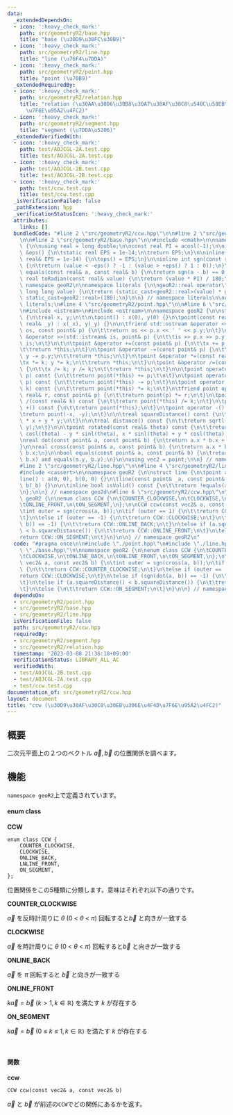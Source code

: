 ```yaml
---
data:
  _extendedDependsOn:
  - icon: ':heavy_check_mark:'
    path: src/geometryR2/base.hpp
    title: "base (\u30D9\u30FC\u30B9)"
  - icon: ':heavy_check_mark:'
    path: src/geometryR2/line.hpp
    title: "line (\u76F4\u7DDA)"
  - icon: ':heavy_check_mark:'
    path: src/geometryR2/point.hpp
    title: "point (\u70B9)"
  _extendedRequiredBy:
  - icon: ':heavy_check_mark:'
    path: src/geometryR2/relation.hpp
    title: "relation (\u30AA\u30D6\u30B8\u30A7\u30AF\u30C8\u540C\u58EB\u306E\u4F4D\
      \u7F6E\u95A2\u4FC2)"
  - icon: ':heavy_check_mark:'
    path: src/geometryR2/segment.hpp
    title: "segment (\u7DDA\u5206)"
  _extendedVerifiedWith:
  - icon: ':heavy_check_mark:'
    path: test/AOJCGL-2A.test.cpp
    title: test/AOJCGL-2A.test.cpp
  - icon: ':heavy_check_mark:'
    path: test/AOJCGL-2B.test.cpp
    title: test/AOJCGL-2B.test.cpp
  - icon: ':heavy_check_mark:'
    path: test/ccw.test.cpp
    title: test/ccw.test.cpp
  _isVerificationFailed: false
  _pathExtension: hpp
  _verificationStatusIcon: ':heavy_check_mark:'
  attributes:
    links: []
  bundledCode: "#line 2 \"src/geometryR2/ccw.hpp\"\n\n#line 2 \"src/geometryR2/point.hpp\"\
    \n\n#line 2 \"src/geometryR2/base.hpp\"\n\n#include <cmath>\n\nnamespace geoR2\
    \ {\n\nusing real = long double;\n\nconst real PI = acosl(-1);\n\ninline real\
    \ &eps() {\n\tstatic real EPS = 1e-14;\n\treturn EPS;\n}\n\ninline void setEps(const\
    \ real& EPS = 1e-14) {\n\teps() = EPS;\n}\n\ninline int sgn(const real& value)\
    \ {\n\treturn (value < -eps() ? -1 : (value > +eps() ? 1 : 0));\n}\n\ninline bool\
    \ equals(const real& a, const real& b) {\n\treturn sgn(a - b) == 0;\n}\n\ninline\
    \ real toRadian(const real& value) {\n\treturn (value * PI) / 180;\n}\n\n} //\
    \ namespace geoR2\n\nnamespace literals {\n\ngeoR2::real operator\"\" _rad(unsigned\
    \ long long value) {\n\treturn (static_cast<geoR2::real>(value) * geoR2::PI) /\
    \ static_cast<geoR2::real>(180);\n}\n\n} // namespace literals\n\nusing namespace\
    \ literals;\n#line 4 \"src/geometryR2/point.hpp\"\n\n#line 6 \"src/geometryR2/point.hpp\"\
    \n#include <istream>\n#include <ostream>\n\nnamespace geoR2 {\n\nstruct point\
    \ {\n\treal x, y;\n\t\n\tpoint() : x(0), y(0) {}\n\tpoint(const real& _x, const\
    \ real& _y) : x(_x), y(_y) {}\n\n\tfriend std::ostream &operator <<(std::ostream&\
    \ os, const point& p) {\n\t\treturn os << p.x << ' ' << p.y;\n\t}\n\tfriend std::istream\
    \ &operator >>(std::istream& is, point& p) {\n\t\tis >> p.x >> p.y;\n\t\treturn\
    \ is;\n\t}\n\t\n\tpoint &operator +=(const point& p) {\n\t\tx += p.x; y += p.y;\n\
    \t\treturn *this;\n\t}\n\tpoint &operator -=(const point& p) {\n\t\tx -= p.x;\
    \ y -= p.y;\n\t\treturn *this;\n\t}\n\tpoint &operator *=(const real& k) {\n\t\
    \tx *= k; y *= k;\n\t\treturn *this;\n\t}\n\tpoint &operator /=(const real& k)\
    \ {\n\t\tx /= k; y /= k;\n\t\treturn *this;\n\t}\n\n\tpoint operator +(const point&\
    \ p) const {\n\t\treturn point(*this) += p;\t\n\t}\n\tpoint operator -(const point&\
    \ p) const {\n\t\treturn point(*this) -= p;\n\t}\n\tpoint operator *(const real&\
    \ k) const {\n\t\treturn point(*this) *= k;\n\t}\n\tfriend point operator *(const\
    \ real& r, const point& p) {\n\t\treturn point(p) *= r;\n\t}\n\tpoint operator\
    \ /(const real& k) const {\n\t\treturn point(*this) /= k;\n\t}\n\tpoint operator\
    \ +() const {\n\t\treturn point(*this);\n\t}\n\tpoint operator -() const {\n\t\
    \treturn point(-x, -y);\n\t}\n\n\treal squareDistance() const {\n\t\treturn x\
    \ * x + y * y;\n\t}\n\n\treal distance() const {\n\t\treturn sqrtl(x * x + y +\
    \ y);\n\t}\n\n\tpoint rotated(const real& theta) const {\n\t\treturn point(x *\
    \ cosl(theta) - y * sinl(theta), x * sinl(theta) + y * cosl(theta));\n\t}\n};\n\
    \nreal dot(const point& a, const point& b) {\n\treturn a.x * b.x + a.y * b.y;\n\
    }\n\nreal cross(const point& a, const point& b) {\n\treturn a.x * b.y - a.y *\
    \ b.x;\n}\n\nbool equals(const point& a, const point& b) {\n\treturn equals(a.x,\
    \ b.x) and equals(a.y, b.y);\n}\n\nusing vec2 = point;\n\n} // namespace geoR2\n\
    #line 2 \"src/geometryR2/line.hpp\"\n\n#line 4 \"src/geometryR2/line.hpp\"\n\n\
    #include <cassert>\n\nnamespace geoR2 {\n\nstruct line {\n\tpoint a, b;\n\n\t\
    line() : a(0, 0), b(0, 0) {}\n\tline(const point& _a, const point& _b) : a(_a),\
    \ b(_b) {}\n\n\tinline bool isValid() const {\n\t\treturn !equals(a, b);\n\t}\n\
    \n};\n\n} // namespace geo2d\n#line 6 \"src/geometryR2/ccw.hpp\"\n\nnamespace\
    \ geoR2 {\n\nenum class CCW {\n\tCOUNTER_CLOCKWISE,\n\tCLOCKWISE,\n\tONLINE_BACK,\n\
    \tONLINE_FRONT,\n\tON_SEGMENT,\n};\n\nCCW ccw(const vec2& a, const vec2& b) {\n\
    \tint outer = sgn(cross(a, b));\n\tif (outer == 1) {\n\t\treturn CCW::COUNTER_CLOCKWISE;\n\
    \t}\n\telse if (outer == -1) {\n\t\treturn CCW::CLOCKWISE;\n\t}\n\telse if (sgn(dot(a,\
    \ b)) == -1) {\n\t\treturn CCW::ONLINE_BACK;\n\t}\n\telse if (a.squareDistance()\
    \ < b.squareDistance()) {\n\t\treturn CCW::ONLINE_FRONT;\n\t}\n\telse {\n\t\t\
    return CCW::ON_SEGMENT;\n\t}\n}\n\n} // namespace geoR2\n"
  code: "#pragma once\n\n#include \"./point.hpp\"\n#include \"./line.hpp\"\n#include\
    \ \"./base.hpp\"\n\nnamespace geoR2 {\n\nenum class CCW {\n\tCOUNTER_CLOCKWISE,\n\
    \tCLOCKWISE,\n\tONLINE_BACK,\n\tONLINE_FRONT,\n\tON_SEGMENT,\n};\n\nCCW ccw(const\
    \ vec2& a, const vec2& b) {\n\tint outer = sgn(cross(a, b));\n\tif (outer == 1)\
    \ {\n\t\treturn CCW::COUNTER_CLOCKWISE;\n\t}\n\telse if (outer == -1) {\n\t\t\
    return CCW::CLOCKWISE;\n\t}\n\telse if (sgn(dot(a, b)) == -1) {\n\t\treturn CCW::ONLINE_BACK;\n\
    \t}\n\telse if (a.squareDistance() < b.squareDistance()) {\n\t\treturn CCW::ONLINE_FRONT;\n\
    \t}\n\telse {\n\t\treturn CCW::ON_SEGMENT;\n\t}\n}\n\n} // namespace geoR2\n"
  dependsOn:
  - src/geometryR2/point.hpp
  - src/geometryR2/base.hpp
  - src/geometryR2/line.hpp
  isVerificationFile: false
  path: src/geometryR2/ccw.hpp
  requiredBy:
  - src/geometryR2/segment.hpp
  - src/geometryR2/relation.hpp
  timestamp: '2023-03-08 21:36:18+09:00'
  verificationStatus: LIBRARY_ALL_AC
  verifiedWith:
  - test/AOJCGL-2B.test.cpp
  - test/AOJCGL-2A.test.cpp
  - test/ccw.test.cpp
documentation_of: src/geometryR2/ccw.hpp
layout: document
title: "ccw (\u30D9\u30AF\u30C8\u30EB\u306E\u4F4D\u7F6E\u95A2\u4FC2)"
---
```


## 概要

二次元平面上の２つのベクトル $\vec{a}, \vec{b}$ の位置関係を調べます。

## 機能

`namespace geoR2`上で定義されています。

#### enum class

**CCW**
```
enum class CCW {
	COUNTER_CLOCKWISE,
	CLOCKWISE,
	ONLINE_BACK,
	LNLINE_FRONT,
	ON_SEGMENT,
};
```

位置関係をこの5種類に分類します。意味はそれぞれ以下の通りです。

**COUNTER_CLOCKWISE**

$\vec{a}$ を反時計周りに $\theta\ (0\ <\ \theta\ <\ \pi )$ 回転すると$\vec{b}$ と向きが一致する


**CLOCKWISE**

$\vec{a}$ を時計周りに $\theta\ (0\ <\ \theta\ <\ \pi )$ 回転すると$\vec{b}$ と向きが一致する

**ONLINE_BACK**

$\vec{a}$ を $\pi$ 回転すると $\vec{b}$ と向きが一致する


**ONLINE_FRONT**

$k\vec{a} = \vec{b}\ (k > 1, k\in \mathbb{R})$ を満たす $k$ が存在する

**ON_SEGMENT**

$k\vec{a} = \vec{b}\ (0\ \le\ k\ \le\ 1, k\in \mathbb{R})$ を満たす $k$ が存在する

<br />

#### 関数

**ccw**
```
CCW ccw(const vec2& a, const vec2& b)
```

$\vec{a}$ と $\vec{b}$ が前述の`CCW`でどの関係にあるかを返す。
